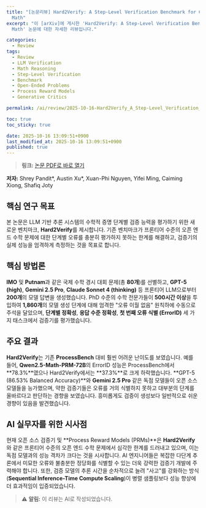 ```yaml
---
title: "[논문리뷰] Hard2Verify: A Step-Level Verification Benchmark for Open-Ended Frontier
  Math"
excerpt: "이 [arXiv]에 게시한 'Hard2Verify: A Step-Level Verification Benchmark for Open-Ended Frontier
  Math' 논문에 대한 자세한 리뷰입니다."

categories:
  - Review
tags:
  - Review
  - LLM Verification
  - Math Reasoning
  - Step-Level Verification
  - Benchmark
  - Open-Ended Problems
  - Process Reward Models
  - Generative Critics

permalink: /ai/review/2025-10-16-Hard2Verify_A_Step-Level_Verification_Benchmark_for_Open-Ended_Frontier_Math/

toc: true
toc_sticky: true

date: 2025-10-16 13:09:51+0900
last_modified_at: 2025-10-16 13:09:51+0900
published: true
---
```

> **링크:** [논문 PDF로 바로 열기](https://arxiv.org/abs/2510.13744)

**저자:** Shrey Pandit*, Austin Xu*, Xuan-Phi Nguyen, Yifei Ming, Caiming Xiong, Shafiq Joty



## 핵심 연구 목표
본 논문은 LLM 기반 추론 시스템의 수학적 증명 단계별 검증 능력을 평가하기 위한 새로운 벤치마크, **Hard2Verify**를 제시합니다. 기존 벤치마크가 프론티어 수준의 오픈 엔드 수학 문제에 대한 단계별 오류를 충분히 평가하지 못하는 한계를 해결하고, 검증기의 실제 성능을 엄격하게 측정하는 것을 목표로 합니다.

## 핵심 방법론
**IMO** 및 **Putnam**과 같은 국제 수학 경시 대회 문제(총 **80개**)를 선별하고, **GPT-5 (high)**, **Gemini 2.5 Pro**, **Claude Sonnet 4 (thinking)** 등 프론티어 LLM으로부터 **200개**의 모델 답변을 생성했습니다. PhD 수준의 수학 전문가들이 **500시간 이상**을 투입하여 **1,860개**의 모델 생성 단계에 대해 엄격한 "오류 이월 없음" 원칙하에 수동으로 주석을 달았으며, **단계별 정확성**, **응답 수준 정확성**, **첫 번째 오류 식별 (ErrorID)** 세 가지 태스크에서 검증기를 평가했습니다.

## 주요 결과
**Hard2Verify**는 기존 **ProcessBench** 대비 훨씬 어려운 난이도를 보였습니다. 예를 들어, **Qwen2.5-Math-PRM-72B**의 ErrorID 성능은 ProcessBench에서 **78.3%**였으나 Hard2Verify에서는 **37.3%**로 크게 하락했습니다. **GPT-5 (86.53% Balanced Accuracy)**와 **Gemini 2.5 Pro** 같은 독점 모델들이 오픈 소스 모델들을 능가했으며, 약한 검증기들은 오류를 거의 식별하지 못하고 대부분의 단계를 올바르다고 판단하는 경향을 보였습니다. 흥미롭게도 검증이 생성보다 일반적으로 쉬운 경향이 있음을 발견했습니다.

## AI 실무자를 위한 시사점
현재 오픈 소스 검증기 및 **Process Reward Models (PRMs)**은 **Hard2Verify**와 같은 프론티어 수준의 오픈 엔드 수학 문제에서 심각한 한계를 드러내고 있으며, 이는 독점 모델과의 성능 격차가 크다는 것을 시사합니다. AI 엔지니어들은 복잡한 다단계 추론에서 미묘한 오류와 불충분한 정당화를 식별할 수 있는 더욱 강력한 검증기 개발에 주력해야 합니다. 또한, 검증 모델의 추론 시간을 순차적으로 늘려 "사고"를 강화하는 방식(**Sequential Inference-Time Compute Scaling**)이 병렬 샘플링보다 성능 향상에 더 효과적임이 입증되었습니다.

> ⚠️ **알림:** 이 리뷰는 AI로 작성되었습니다.